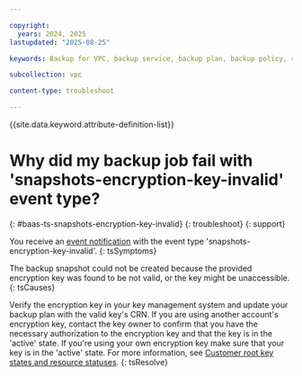 ```yaml
---

copyright:
  years: 2024, 2025
lastupdated: "2025-08-25"

keywords: Backup for VPC, backup service, backup plan, backup policy, restore, restore volume, restore data

subcollection: vpc

content-type: troubleshoot

---
```


{{site.data.keyword.attribute-definition-list}}

# Why did my backup job fail with 'snapshots-encryption-key-invalid' event type?
{: #baas-ts-snapshots-encryption-key-invalid}
{: troubleshoot}
{: support} 

You receive an [event notification](/docs/vpc?topic=vpc-event-notifications-events#event-notifications-list) with the event type 'snapshots-encryption-key-invalid'.
{: tsSymptoms}

The backup snapshot could not be created because the provided encryption key was found to be not valid, or the key might be unaccessible.
{: tsCauses}

Verify the encryption key in your key management system and update your backup plan with the valid key's CRN. If you are using another account's encryption key, contact the key owner to confirm that you have the necessary authorization to the encryption key and that the key is in the 'active' state. If you're using your own encryption key make sure that your key is in the 'active' state. For more information, see [Customer root key states and resource statuses](/docs/vpc?topic=vpc-vpc-encryption-managing&interface=ui#byok-root-key-states).
{: tsResolve}
